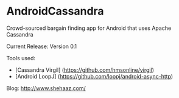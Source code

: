AndroidCassandra
================

Crowd-sourced bargain finding app for Android that uses Apache Cassandra

Current Release: Version 0.1

Tools used:
* [Cassandra Virgil] (https://github.com/hmsonline/virgil)</br>
* [Android LoopJ] (https://github.com/loopj/android-async-http)

Blog:
http://www.shehaaz.com/

